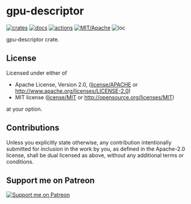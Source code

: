 # gpu-descriptor

[![crates](https://img.shields.io/crates/v/gpu-descriptor.svg?style=for-the-badge&label=gpu-descriptor)](https://crates.io/crates/gpu-descriptor)
[![docs](https://img.shields.io/badge/docs.rs-gpu--descriptor-66c2a5?style=for-the-badge&labelColor=555555&logoColor=white)](https://docs.rs/gpu-descriptor)
[![actions](https://img.shields.io/github/workflow/status/zakarumych/gpu-descriptor/badge/master?style=for-the-badge)](https://github.com/zakarumych/gpu-descriptor/actions?query=workflow%3ARust)
[![MIT/Apache](https://img.shields.io/badge/license-MIT%2FApache-blue.svg?style=for-the-badge)](COPYING)
![loc](https://img.shields.io/tokei/lines/github/zakarumych/gpu-descriptor?style=for-the-badge)


gpu-descriptor crate.


## License

Licensed under either of

* Apache License, Version 2.0, ([license/APACHE](license/APACHE) or http://www.apache.org/licenses/LICENSE-2.0)
* MIT license ([license/MIT](license/MIT) or http://opensource.org/licenses/MIT)

at your option.

## Contributions

Unless you explicitly state otherwise, any contribution intentionally submitted for inclusion in the work by you, as defined in the Apache-2.0 license, shall be dual licensed as above, without any additional terms or conditions.

## Support me on Patreon

[![Support me on Patreon](https://img.shields.io/endpoint.svg?url=https%3A%2F%2Fshieldsio-patreon.vercel.app%2Fapi%3Fusername%3Dzakarum%26type%3Dpatrons&style=for-the-badge)](https://patreon.com/zakarum)
